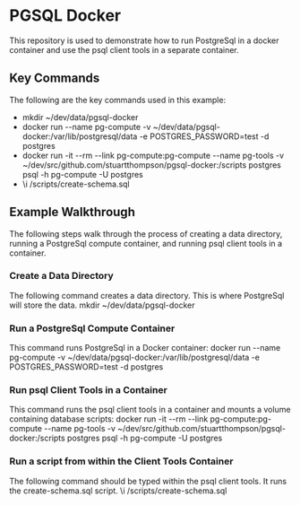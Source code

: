 # PGSQL Docker

This repository is used to demonstrate how to run PostgreSql in a docker container and use the psql client tools in a separate container.

## Key Commands

The following are the key commands used in this example:

- mkdir ~/dev/data/pgsql-docker
- docker run --name pg-compute -v ~/dev/data/pgsql-docker:/var/lib/postgresql/data -e POSTGRES_PASSWORD=test -d postgres
- docker run -it --rm --link pg-compute:pg-compute --name pg-tools -v ~/dev/src/github.com/stuartthompson/pgsql-docker:/scripts postgres psql -h pg-compute -U postgres
- \i /scripts/create-schema.sql

## Example Walkthrough

The following steps walk through the process of creating a data directory, running a PostgreSql compute container, and running psql client tools in a container.

### Create a Data Directory

The following command creates a data directory. This is where PostgreSql will store the data.
mkdir ~/dev/data/pgsql-docker

### Run a PostgreSql Compute Container

This command runs PostgreSql in a Docker container:
docker run --name pg-compute -v ~/dev/data/pgsql-docker:/var/lib/postgresql/data -e POSTGRES_PASSWORD=test -d postgres

### Run psql Client Tools in a Container

This command runs the psql client tools in a container and mounts a volume containing database scripts:
docker run -it --rm --link pg-compute:pg-compute --name pg-tools -v ~/dev/src/github.com/stuartthompson/pgsql-docker:/scripts postgres psql -h pg-compute -U postgres

### Run a script from within the Client Tools Container

The following command should be typed within the psql client tools. It runs the create-schema.sql script.
\i /scripts/create-schema.sql

